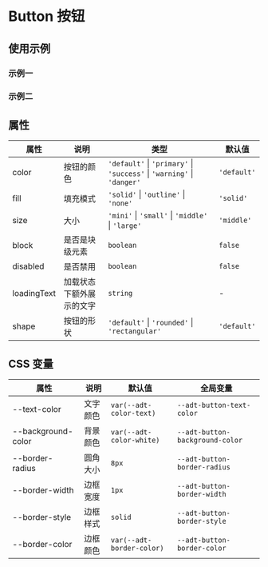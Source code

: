 # Button 按钮

## 使用示例

### 示例一

<code src="./demos/demo1.tsx"></code>

### 示例二

<code src="./demos/demo2.tsx"></code>

## 属性

| 属性        | 说明                     | 类型                                                                                           | 默认值      |
| ----------- | ------------------------ | ---------------------------------------------------------------------------------------------- | ----------- |
| color       | 按钮的颜色               | `'default'` &verbar; `'primary'` &verbar; `'success'` &verbar; `'warning'` &verbar; `'danger'` | `'default'` |
| fill        | 填充模式                 | `'solid'` &verbar; `'outline'` &verbar; `'none'`                                               | `'solid'`   |
| size        | 大小                     | `'mini'` &verbar; `'small'` &verbar; `'middle'` &verbar; `'large'`                             | `'middle'`  |
| block       | 是否是块级元素           | `boolean`                                                                                      | `false`     |
| disabled    | 是否禁用                 | `boolean`                                                                                      | `false`     |
| loadingText | 加载状态下额外展示的文字 | `string`                                                                                       | -           |
| shape       | 按钮的形状               | `'default'` &verbar; `'rounded'` &verbar; `'rectangular'`                                      | `'default'` |

## CSS 变量

| 属性               | 说明     | 默认值                    | 全局变量                        |
| ------------------ | -------- | ------------------------- | ------------------------------- |
| --text-color       | 文字颜色 | `var(--adt-color-text)`   | `--adt-button-text-color`       |
| --background-color | 背景颜色 | `var(--adt-color-white)`  | `--adt-button-background-color` |
| --border-radius    | 圆角大小 | `8px`                     | `--adt-button-border-radius`    |
| --border-width     | 边框宽度 | `1px`                     | `--adt-button-border-width`     |
| --border-style     | 边框样式 | `solid`                   | `--adt-button-border-style`     |
| --border-color     | 边框颜色 | `var(--adt-border-color)` | `--adt-button-border-color`     |
